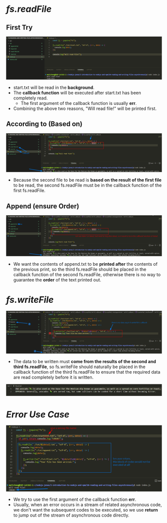 # **_fs.readFile_**

## **First Try**

![Alt first try about asyn readFile ](pic/bandicam%202022-09-27%2002-29-15-173.jpg)

- start.txt will be read in the **background**.
- The **callback function** will be executed after start.txt has been completely read.
  - The first argument of the callback function is usually **err**.
- Combining the above two reasons, "Will read file!" will be printed first.

## **According to (Based on)**

![Alt use first async result to choose file to read ](pic/bandicam%202022-09-27%2002-32-14-721.jpg)

- Because the second file to be read is **based on the result of the first file** to be read, the second fs.readFile must be in the callback function of the first fs.readFile.

## **Append (ensure Order)**

![Alt append log from another txt ](pic/bandicam%202022-09-27%2002-34-43-721.jpg)

- We want the contents of append.txt to be **printed after** the contents of the previous print, so the third fs.readFile should be placed in the callback function of the second fs.readFile, otherwise there is no way to guarantee the **order** of the text printed out.

# **_fs.writeFile_**

![Alt write all logs into a file ](pic/bandicam%202022-09-27%2002-37-34-415.jpg)

- The data to be written must **come from the results of the second and third fs.readFile**, so fs.writeFile should naturally be placed in the callback function of the third fs.readFile to ensure that the required data are read completely before it is written.

![Alt content of file ](pic/bandicam%202022-09-27%2002-37-43-196.jpg)

# **_Error Use Case_**

![Alt try to use err arg ](pic/bandicam%202022-09-27%2002-41-13-475.jpg)

- We try to use the first argument of the callback function **err**.
- Usually, when an error occurs in a stream of related asynchronous code, we don't want the subsequent codes to be executed, so we use **return** to jump out of the stream of asynchronous code directly.
